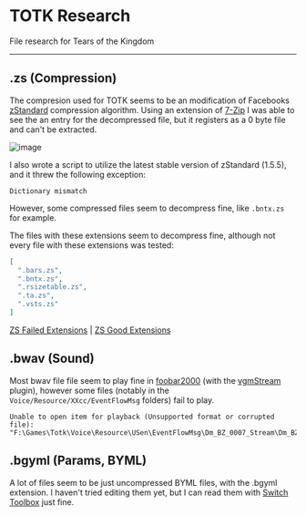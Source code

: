 # TOTK Research

File research for Tears of the Kingdom

---

## .zs (Compression)

The compresion used for TOTK seems to be an modification of Facebooks [zStandard](http://facebook.github.io/zstd/) compression algorithm. Using an extension of [7-Zip](https://github.com/mcmilk/7-Zip-zstd/releases) I was able to see the an entry for the decompressed file, but it registers as a 0 byte file and can't be extracted.

![image](https://user-images.githubusercontent.com/80713508/235522067-ef258a58-7eed-4bf3-8d07-2e47d1879201.png)

I also wrote a script to utilize the latest stable version of zStandard (1.5.5), and it threw the following exception:
```
Dictionary mismatch
```

However, some compressed files seem to decompress fine, like `.bntx.zs` for example.

The files with these extensions seem to decompress fine, although not every file with these extensions was tested:
```json
[
  ".bars.zs",
  ".bntx.zs",
  ".rsizetable.zs",
  ".ta.zs",
  ".vsts.zs"
]
```

[ZS Failed Extensions](./Analyze/Extensions.ZS.Fail.list.json) | [ZS Good Extensions](./Analyze/Extensions.ZS.Good.List.json)

## .bwav (Sound)

Most bwav file file seem to play fine in [foobar2000](https://www.foobar2000.org/) (with the [vgmStream](https://github.com/vgmstream/vgmstream) plugin), however some files (notably in the `Voice/Resource/XXcc/EventFlowMsg` folders) fail to play.

```
Unable to open item for playback (Unsupported format or corrupted file):
"F:\Games\Totk\Voice\Resource\USen\EventFlowMsg\Dm_BZ_0007_Stream\Dm_BZ_0007_Text_002_b.bwav"
```

## .bgyml (Params, BYML)

A lot of files seem to be just uncompressed BYML files, with the .bgyml extension. I haven't tried editing them yet, but I can read them with [Switch Toolbox](https://github.com/KillzXGaming/Switch-Toolbox) just fine.
